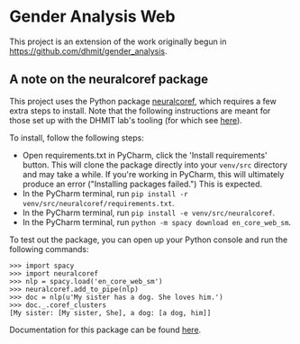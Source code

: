 # Gender Analysis Web

This project is an extension of the work originally begun in https://github.com/dhmit/gender_analysis.

## A note on the neuralcoref package

This project uses the Python package [neuralcoref](https://pypi.org/project/neuralcoref/), 
which requires a few extra steps to install. Note that the following instructions
are meant for those set up with the DHMIT lab's tooling 
(for which see [here](https://urop.dhmit.xyz)).

To install, follow the following steps:
- Open requirements.txt in PyCharm, click the 'Install requirements' button. This will clone the package directly 
  into your `venv/src` directory and may take a while. If you're working in PyCharm, 
  this will ultimately produce an error ("Installing packages failed.") This is expected.
- In the PyCharm terminal, run `pip install -r venv/src/neuralcoref/requirements.txt`.
- In the PyCharm terminal, run `pip install -e venv/src/neuralcoref`.
- In the PyCharm terminal, run `python -m spacy download en_core_web_sm`.

To test out the package, you can open up your Python console and run the following commands:
```
>>> import spacy
>>> import neuralcoref
>>> nlp = spacy.load('en_core_web_sm')
>>> neuralcoref.add_to_pipe(nlp)
>>> doc = nlp(u'My sister has a dog. She loves him.')
>>> doc._.coref_clusters
[My sister: [My sister, She], a dog: [a dog, him]]
```

Documentation for this package can be found [here](https://github.com/huggingface/neuralcoref).